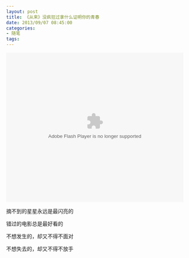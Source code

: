 ```yaml
---
layout: post
title: 《从来》没疯狂过拿什么证明你的青春
date: 2013/09/07 08:45:00
categories: 
- 随笔
tags: 
---
```


<embed src="http://player.56.com/v_ODg3MTQxNDQ.swf" type="application/x-shockwave-flash" width="480" height="405" allowfullscreen="true" allownetworking="all" allowscriptaccess="always"></embed>

摘不到的星星永远是最闪亮的

错过的电影总是最好看的

不想发生的，却又不得不面对

不想失去的，却又不得不放手
